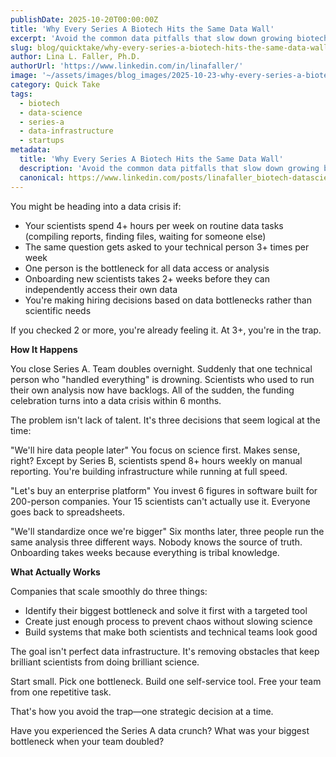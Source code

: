 ```yaml
---
publishDate: 2025-10-20T00:00:00Z
title: 'Why Every Series A Biotech Hits the Same Data Wall'
excerpt: 'Avoid the common data pitfalls that slow down growing biotech companies.'
slug: blog/quicktake/why-every-series-a-biotech-hits-the-same-data-wall
author: Lina L. Faller, Ph.D.
authorUrl: 'https://www.linkedin.com/in/linafaller/'
image: '~/assets/images/blog_images/2025-10-23-why-every-series-a-biotech-hits-the-same-data-wall.png'
category: Quick Take
tags:
  - biotech
  - data-science
  - series-a
  - data-infrastructure
  - startups
metadata:
  title: 'Why Every Series A Biotech Hits the Same Data Wall'
  description: 'Avoid the common data pitfalls that slow down growing biotech companies.'
  canonical: https://www.linkedin.com/posts/linafaller_biotech-datascience-seriesa-activity-7387095563567071232-_eec?utm_source=share&utm_medium=member_desktop&rcm=ACoAAATZB5MBqJ_1K5vjD4H8pzXOCeXJAzwKjQs
---
```


You might be heading into a data crisis if:

- Your scientists spend 4+ hours per week on routine data tasks (compiling reports, finding files, waiting for someone else)
- The same question gets asked to your technical person 3+ times per week
- One person is the bottleneck for all data access or analysis
- Onboarding new scientists takes 2+ weeks before they can independently access their own data
- You're making hiring decisions based on data bottlenecks rather than scientific needs

If you checked 2 or more, you're already feeling it. At 3+, you're in the trap.

**How It Happens**

You close Series A. Team doubles overnight. Suddenly that one technical person who "handled everything" is drowning. Scientists who used to run their own analysis now have backlogs. All of the sudden, the funding celebration turns into a data crisis within 6 months.

The problem isn't lack of talent. It's three decisions that seem logical at the time:

"We'll hire data people later" You focus on science first. Makes sense, right? Except by Series B, scientists spend 8+ hours weekly on manual reporting. You're building infrastructure while running at full speed.

"Let's buy an enterprise platform" You invest 6 figures in software built for 200-person companies. Your 15 scientists can't actually use it. Everyone goes back to spreadsheets.

"We'll standardize once we're bigger" Six months later, three people run the same analysis three different ways. Nobody knows the source of truth. Onboarding takes weeks because everything is tribal knowledge.

**What Actually Works**

Companies that scale smoothly do three things:

- Identify their biggest bottleneck and solve it first with a targeted tool
- Create just enough process to prevent chaos without slowing science
- Build systems that make both scientists and technical teams look good

The goal isn't perfect data infrastructure. It's removing obstacles that keep brilliant scientists from doing brilliant science.

Start small. Pick one bottleneck. Build one self-service tool. Free your team from one repetitive task.

That's how you avoid the trap—one strategic decision at a time.

Have you experienced the Series A data crunch? What was your biggest bottleneck when your team doubled?
